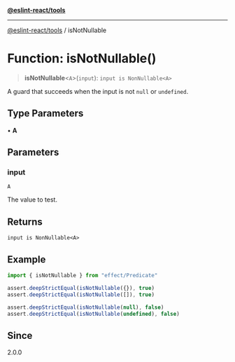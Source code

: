 [**@eslint-react/tools**](../README.md)

***

[@eslint-react/tools](../README.md) / isNotNullable

# Function: isNotNullable()

> **isNotNullable**\<`A`\>(`input`): `input is NonNullable<A>`

A guard that succeeds when the input is not `null` or `undefined`.

## Type Parameters

• **A**

## Parameters

### input

`A`

The value to test.

## Returns

`input is NonNullable<A>`

## Example

```ts
import { isNotNullable } from "effect/Predicate"

assert.deepStrictEqual(isNotNullable({}), true)
assert.deepStrictEqual(isNotNullable([]), true)

assert.deepStrictEqual(isNotNullable(null), false)
assert.deepStrictEqual(isNotNullable(undefined), false)
```

## Since

2.0.0
